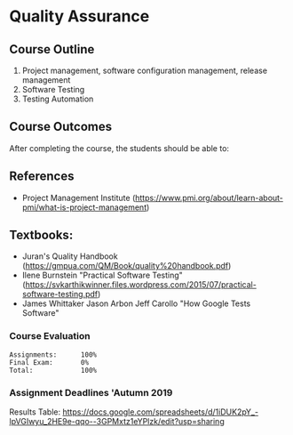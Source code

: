 # Quality Assurance

## Course Outline

1. Project management, software configuration management, release management
2. Software Testing
3. Testing Automation

## Course Outcomes
After completing the course, the students should be able to:


## References
- Project Management Institute (https://www.pmi.org/about/learn-about-pmi/what-is-project-management)

## Textbooks:
* Juran's Quality Handbook (https://gmpua.com/QM/Book/quality%20handbook.pdf)
* Ilene Burnstein "Practical Software Testing" (https://svkarthikwinner.files.wordpress.com/2015/07/practical-software-testing.pdf)
* James Whittaker Jason Arbon Jeff Carollo "How Google Tests Software"

### Course Evaluation
```
Assignments:      100%
Final Exam:       0%
Total:            100%

```

### Assignment Deadlines 'Autumn 2019

Results Table:
https://docs.google.com/spreadsheets/d/1iDUK2pY_-lpVGIwyu_2HE9e-qqo--3GPMxtz1eYPlzk/edit?usp=sharing
